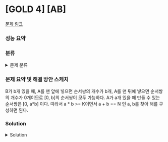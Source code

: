 # [GOLD 4] [AB]

[문제 링크](https://www.acmicpc.net/problem/12970) 

### 성능 요약

### 분류

<details><summary>문제 분류</summary> 

[그리디 알고리즘]

</details>

### 문제 요약 및 해결 방안 스케치

B가 b개 있을 때, A를 맨 앞에 넣으면 순서쌍의 개수가 b개, A를 맨 뒤에 넣으면 순서쌍의 개수가 0개이므로 [0, b]의 순서쌍이 모두 가능하다. A가 a개 있을 때 만들 수 있는 순서쌍은 [0, a*b] 이다. 따라서 a * b >= K이면서 a + b == N 인 a, b를 찾아 해를 구성하면 된다. 

### Solution

<details><summary>Solution</summary> 

[Source Code]

</details>
